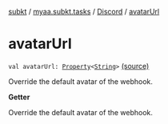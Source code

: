 [subkt](../../index.md) / [myaa.subkt.tasks](../index.md) / [Discord](index.md) / [avatarUrl](./avatar-url.md)

# avatarUrl

`val avatarUrl: `[`Property`](https://docs.gradle.org/current/javadoc/org/gradle/api/provider/Property.html)`<`[`String`](https://kotlinlang.org/api/latest/jvm/stdlib/kotlin/-string/index.html)`>` [(source)](https://github.com/Myaamori/SubKt/blob/0.1.19/src/main/kotlin/myaa/subkt/tasks/discordtask.kt#L426)

Override the default avatar of the webhook.

**Getter**

Override the default avatar of the webhook.

